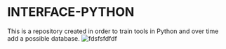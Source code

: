 # INTERFACE-PYTHON
This is a repository created in order to train tools in Python and over time add a possible database.
![fdsfsfdfdf](https://user-images.githubusercontent.com/83480663/132553933-573f1eed-5391-4d9f-a73a-525338a55825.jpg)

